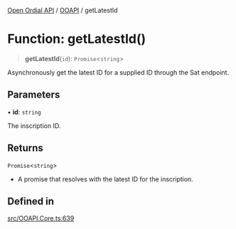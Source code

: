[Open Ordial API](../../README.md) / [OOAPI](../README.md) / getLatestId

# Function: getLatestId()

> **getLatestId**(`id`): `Promise`\<`string`\>

Asynchronously get the latest ID for a supplied ID through the Sat endpoint.

## Parameters

• **id**: `string`

The inscription ID.

## Returns

`Promise`\<`string`\>

- A promise that resolves with the latest ID for the inscription.

## Defined in

[src/OOAPI.Core.ts:639](https://github.com/open-ordinal/open-ordinal-api/blob/853cbf2a017c45362e48e478b4771550a39cd1c4/src/OOAPI.Core.ts#L639)
